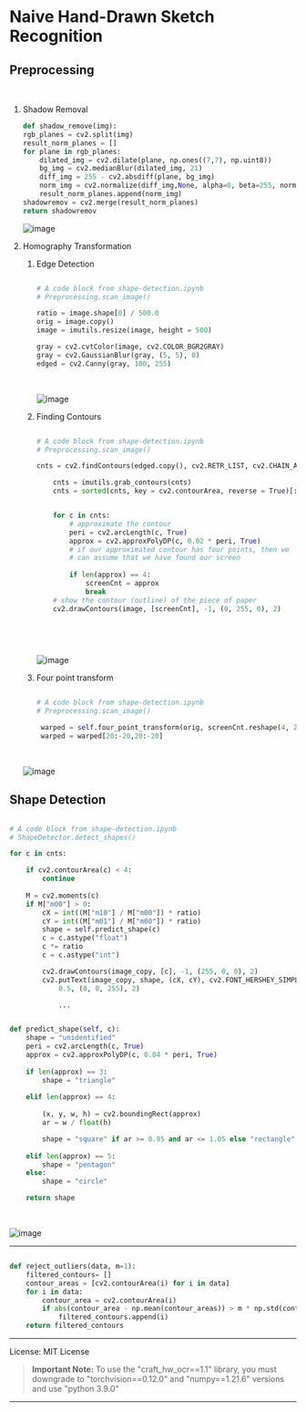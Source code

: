 # Naive Hand-Drawn Sketch Recognition



## Preprocessing

<br>

1. Shadow Removal 


    ```python
    def shadow_remove(img):
    rgb_planes = cv2.split(img)
    result_norm_planes = []
    for plane in rgb_planes:
        dilated_img = cv2.dilate(plane, np.ones((7,7), np.uint8))
        bg_img = cv2.medianBlur(dilated_img, 21)
        diff_img = 255 - cv2.absdiff(plane, bg_img)
        norm_img = cv2.normalize(diff_img,None, alpha=0, beta=255, norm_type=cv2.NORM_MINMAX, dtype=cv2.CV_8UC1)
        result_norm_planes.append(norm_img)
    shadowremov = cv2.merge(result_norm_planes)
    return shadowremov
    ```

    ![image](docs/shadow-removal.png "shadow-removal")

2. Homography Transformation

    1. Edge Detection

        ```python

        # A code block from shape-detection.ipynb 
        # Preprocessing.scan_image()

        ratio = image.shape[0] / 500.0
        orig = image.copy()
        image = imutils.resize(image, height = 500)
        
        gray = cv2.cvtColor(image, cv2.COLOR_BGR2GRAY)
        gray = cv2.GaussianBlur(gray, (5, 5), 0)
        edged = cv2.Canny(gray, 100, 255)
        ```

        <br>

        ![image](docs/edge-image.jpg)

    2. Finding Contours

       

        ```python

        # A code block from shape-detection.ipynb 
        # Preprocessing.scan_image()

        cnts = cv2.findContours(edged.copy(), cv2.RETR_LIST, cv2.CHAIN_APPROX_SIMPLE)

            cnts = imutils.grab_contours(cnts)
            cnts = sorted(cnts, key = cv2.contourArea, reverse = True)[:5]
        

            for c in cnts:
                # approximate the contour
                peri = cv2.arcLength(c, True)
                approx = cv2.approxPolyDP(c, 0.02 * peri, True)
                # if our approximated contour has four points, then we
                # can assume that we have found our screen
                
                if len(approx) == 4:
                    screenCnt = approx
                    break
            # show the contour (outline) of the piece of paper
            cv2.drawContours(image, [screenCnt], -1, (0, 255, 0), 2)

            
        ```

         <br>

        ![image](docs/contour-image.jpg)


    3. Four point transform

        ```python

        # A code block from shape-detection.ipynb 
        # Preprocessing.scan_image()

         warped = self.four_point_transform(orig, screenCnt.reshape(4, 2) * ratio)
         warped = warped[20:-20,20:-20]
        ```

    

    <br>

    ![image](docs/image-scan.png "image-scan")



## Shape Detection

```python

# A code block from shape-detection.ipynb 
# ShapeDetector.detect_shapes()

for c in cnts:

    if cv2.contourArea(c) < 4:
        continue
    
    M = cv2.moments(c)
    if M["m00"] > 0:
        cX = int((M["m10"] / M["m00"]) * ratio)
        cY = int((M["m01"] / M["m00"]) * ratio)
        shape = self.predict_shape(c)
        c = c.astype("float")
        c *= ratio
        c = c.astype("int")

        cv2.drawContours(image_copy, [c], -1, (255, 0, 0), 2)
        cv2.putText(image_copy, shape, (cX, cY), cv2.FONT_HERSHEY_SIMPLEX,
            0.5, (0, 0, 255), 2)

            ...

```



```python

def predict_shape(self, c):
    shape = "unidentified"
    peri = cv2.arcLength(c, True)
    approx = cv2.approxPolyDP(c, 0.04 * peri, True)
  
    if len(approx) == 3:
        shape = "triangle"
   
    elif len(approx) == 4:
        
        (x, y, w, h) = cv2.boundingRect(approx)
        ar = w / float(h)

        shape = "square" if ar >= 0.95 and ar <= 1.05 else "rectangle"
   
    elif len(approx) == 5:
        shape = "pentagon"
    else:
        shape = "circle"

    return shape
```

<br>

![image](docs/detection.jpg "detection")

---

```python

def reject_outliers(data, m=1):
    filtered_contours= []
    contour_areas = [cv2.contourArea(i) for i in data]
    for i in data:
        contour_area = cv2.contourArea(i)
        if abs(contour_area - np.mean(contour_areas)) > m * np.std(contour_areas):
            filtered_contours.append(i)
    return filtered_contours
```
---
License: MIT License


>**Important Note:** To use the "craft_hw_ocr==1.1" library, you must downgrade to "torchvision==0.12.0" and "numpy==1.21.6" versions and use "python 3.9.0"

---
